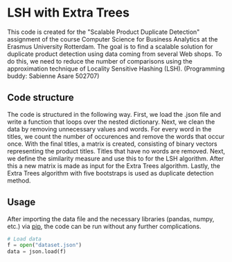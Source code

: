 # LSH with Extra Trees
This code is created for the "Scalable Product Duplicate Detection" assignment of the course Computer Science for Business Analytics at the Erasmus University Rotterdam. The goal is to find a scalable solution for duplicate product detection using data coming from several Web shops. To do this, we need to reduce the number of comparisons using the approximation technique of Locality Sensitive Hashing (LSH). (Programming buddy: Sabienne Asare 502707)
## Code structure
The code is structured in the following way. First, we load the .json file and write a function that loops over the nested dictionary. Next, we clean the data by removing unnecessary values and words. For every word in the titles, we count the number of occurences and remove the words that occur once. With the final titles, a matrix is created, consisting of binary vectors representing the product titles. Titles that have no words are removed. Next, we define the similarity measure and use this to for the LSH algorithm. After this a new matrix is made as input for the Extra Trees algorithm. Lastly, the Extra Trees algorithm with five bootstraps is used as duplicate detection method.
## Usage
After importing the data file and the necessary libraries (pandas, numpy, etc.) via [pip](https://pip.pypa.io/en/stable/), the code can be run without any further complications.
```python
# Load data
f = open("dataset.json")
data = json.load(f)
```
